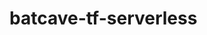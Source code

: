 # batcave-tf-serverless

<!-- BEGINNING OF PRE-COMMIT-TERRAFORM DOCS HOOK -->

<!-- END OF PRE-COMMIT-TERRAFORM DOCS HOOK -->
